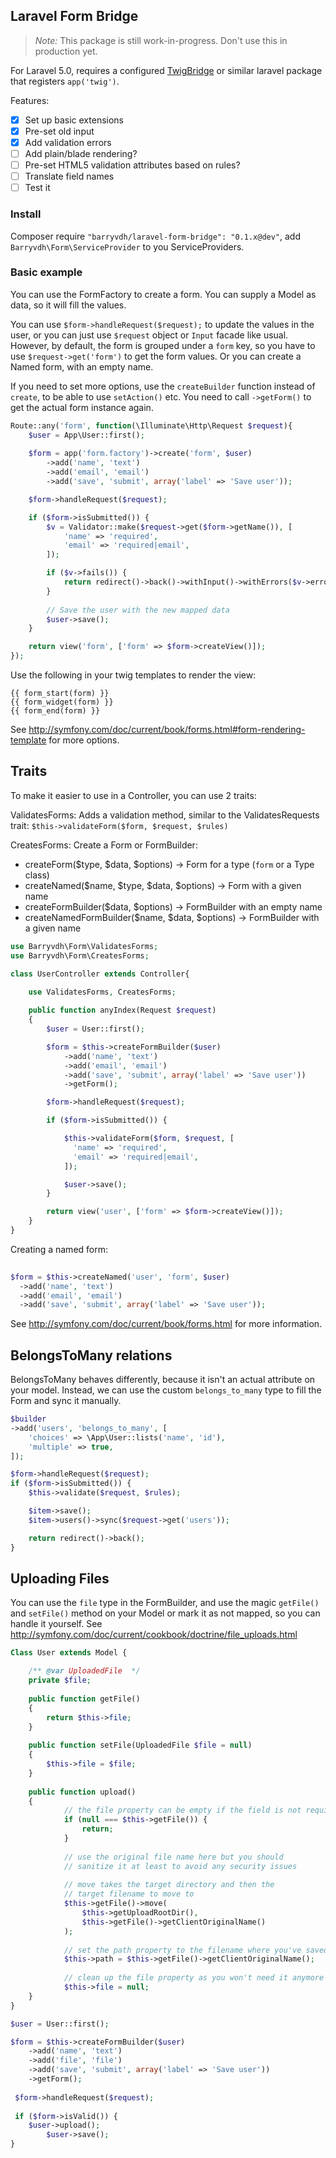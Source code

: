 ## Laravel Form Bridge

> _Note:_ This package is still work-in-progress. Don't use this in production yet.

For Laravel 5.0, requires a configured [TwigBridge](https://github.com/rcrowe/TwigBridge) or similar laravel package that registers `app('twig')`.

Features:
 - [x] Set up basic extensions 
 - [x] Pre-set old input
 - [x] Add validation errors
 - [ ] Add plain/blade rendering?
 - [ ] Pre-set HTML5 validation attributes based on rules?
 - [ ] Translate field names
 - [ ] Test it 

### Install
Composer require `"barryvdh/laravel-form-bridge": "0.1.x@dev"`, add `Barryvdh\Form\ServiceProvider` to you ServiceProviders.

### Basic example

You can use the FormFactory to create a form. You can supply a Model as data, so it will fill the values.

You can use `$form->handleRequest($request);` to update the values in the user, or you can just use `$request` object or `Input` facade like usual.
However, by default, the form is grouped under a `form` key, so you have to use `$request->get('form')` to get the form values.
Or you can create a Named form, with an empty name.

If you need to set more options, use the `createBuilder` function instead of `create`, to be able to use `setAction()` etc. You need to call `->getForm()`  to get the actual form instance again.

```php
Route::any('form', function(\Illuminate\Http\Request $request){
    $user = App\User::first();
    
    $form = app('form.factory')->create('form', $user)
        ->add('name', 'text')
        ->add('email', 'email')
        ->add('save', 'submit', array('label' => 'Save user'));

    $form->handleRequest($request);

    if ($form->isSubmitted()) {
        $v = Validator::make($request->get($form->getName()), [
            'name' => 'required',
            'email' => 'required|email',
        ]);

        if ($v->fails()) {
            return redirect()->back()->withInput()->withErrors($v->errors());
        }
        
        // Save the user with the new mapped data
        $user->save();
    }

    return view('form', ['form' => $form->createView()]);
});
```

Use the following in your twig templates to render the view:

```twig
{{ form_start(form) }}
{{ form_widget(form) }}
{{ form_end(form) }}
```

See http://symfony.com/doc/current/book/forms.html#form-rendering-template for more options.

## Traits

To make it easier to use in a Controller, you can use 2 traits:

ValidatesForms: Adds a validation method, similar to the ValidatesRequests trait:
`$this->validateForm($form, $request, $rules)`

CreatesForms: Create a Form or FormBuilder:
 - createForm($type, $data, $options) -> Form for a type (`form` or a Type class)
 - createNamed($name, $type, $data, $options) -> Form with a given name
 - createFormBuilder($data, $options) -> FormBuilder with an empty name
 - createNamedFormBuilder($name, $data, $options) -> FormBuilder with a given name

 
```php
use Barryvdh\Form\ValidatesForms;
use Barryvdh\Form\CreatesForms;

class UserController extends Controller{

    use ValidatesForms, CreatesForms;
    
    public function anyIndex(Request $request)
	{
		$user = User::first();

        $form = $this->createFormBuilder($user)
            ->add('name', 'text')
            ->add('email', 'email')
            ->add('save', 'submit', array('label' => 'Save user'))
            ->getForm();

		$form->handleRequest($request);

		if ($form->isSubmitted()) {

			$this->validateForm($form, $request, [
			  'name' => 'required',
			  'email' => 'required|email',
			]);

			$user->save();
		}

		return view('user', ['form' => $form->createView()]);
	}    
}
```

Creating a named form:

```php
        
$form = $this->createNamed('user', 'form', $user) 
  ->add('name', 'text')
  ->add('email', 'email')
  ->add('save', 'submit', array('label' => 'Save user'));
```

See http://symfony.com/doc/current/book/forms.html for more information.
## BelongsToMany relations

BelongsToMany behaves differently, because it isn't an actual attribute on your model. Instead, we can use the custom `belongs_to_many` type to fill the Form and sync it manually.

```php
$builder
->add('users', 'belongs_to_many', [
    'choices' => \App\User::lists('name', 'id'),
    'multiple' => true,
]);
```

```php
$form->handleRequest($request);
if ($form->isSubmitted()) {
    $this->validate($request, $rules);

    $item->save();
    $item->users()->sync($request->get('users'));

    return redirect()->back();
}
```

## Uploading Files

You can use the `file` type in the FormBuilder, and use the magic `getFile()` and `setFile()` method on your Model or mark it as not mapped, so you can handle it yourself. See http://symfony.com/doc/current/cookbook/doctrine/file_uploads.html

```php
Class User extends Model {

	/** @var UploadedFile  */
	private $file;
	
	public function getFile()
	{
		return $this->file;
	}
	
	public function setFile(UploadedFile $file = null)
	{
		$this->file = $file;
	}
	
	public function upload()
	{
		    // the file property can be empty if the field is not required
		    if (null === $this->getFile()) {
		        return;
		    }
		
		    // use the original file name here but you should
		    // sanitize it at least to avoid any security issues
		
		    // move takes the target directory and then the
		    // target filename to move to
		    $this->getFile()->move(
		        $this->getUploadRootDir(),
		        $this->getFile()->getClientOriginalName()
		    );
		
		    // set the path property to the filename where you've saved the file
		    $this->path = $this->getFile()->getClientOriginalName();
		
		    // clean up the file property as you won't need it anymore
		    $this->file = null;
	}
}
```

```php
$user = User::first();

$form = $this->createFormBuilder($user)
    ->add('name', 'text')
    ->add('file', 'file')
    ->add('save', 'submit', array('label' => 'Save user'))
    ->getForm();
    
 $form->handleRequest($request);
 
 if ($form->isValid()) {
  	$user->upload();
        $user->save();
}
